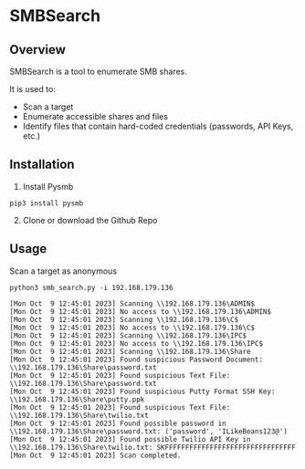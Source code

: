 # SMBSearch
## Overview
SMBSearch is a tool to enumerate SMB shares.

It is used to:
- Scan a target
- Enumerate accessible shares and files
- Identify files that contain hard-coded credentials (passwords, API Keys, etc.)

## Installation 
1. Install Pysmb
```
pip3 install pysmb
```
2. Clone or download the Github Repo

## Usage
Scan a target as anonymous
```
python3 smb_search.py -i 192.168.179.136
```
```
[Mon Oct  9 12:45:01 2023] Scanning \\192.168.179.136\ADMIN$
[Mon Oct  9 12:45:01 2023] No access to \\192.168.179.136\ADMIN$
[Mon Oct  9 12:45:01 2023] Scanning \\192.168.179.136\C$
[Mon Oct  9 12:45:01 2023] No access to \\192.168.179.136\C$
[Mon Oct  9 12:45:01 2023] Scanning \\192.168.179.136\IPC$
[Mon Oct  9 12:45:01 2023] No access to \\192.168.179.136\IPC$
[Mon Oct  9 12:45:01 2023] Scanning \\192.168.179.136\Share
[Mon Oct  9 12:45:01 2023] Found suspicious Password Document: \\192.168.179.136\Share\password.txt
[Mon Oct  9 12:45:01 2023] Found suspicious Text File: \\192.168.179.136\Share\password.txt
[Mon Oct  9 12:45:01 2023] Found suspicious Putty Format SSH Key: \\192.168.179.136\Share\putty.ppk
[Mon Oct  9 12:45:01 2023] Found suspicious Text File: \\192.168.179.136\Share\twilio.txt
[Mon Oct  9 12:45:01 2023] Found possible password in \\192.168.179.136\Share\password.txt: ('password', 'ILikeBeans123@')
[Mon Oct  9 12:45:01 2023] Found possible Twilio API Key in \\192.168.179.136\Share\twilio.txt: SKFFFFFFFFFFFFFFFFFFFFFFFFFFFFFFFF
[Mon Oct  9 12:45:01 2023] Scan completed.
```
